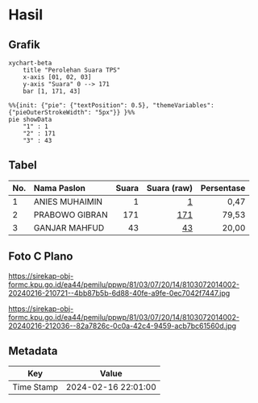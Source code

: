 # Hasil

## Grafik

```mermaid
xychart-beta
    title "Perolehan Suara TPS"
    x-axis [01, 02, 03]
    y-axis "Suara" 0 --> 171
    bar [1, 171, 43]
```

```mermaid
%%{init: {"pie": {"textPosition": 0.5}, "themeVariables": {"pieOuterStrokeWidth": "5px"}} }%%
pie showData
    "1" : 1
    "2" : 171
    "3" : 43
```

## Tabel

| No. | Nama Paslon    | Suara | Suara (raw) | Persentase |
|:--- |:-------------- | -----:| -----------:| ----------:|
| 1   | ANIES MUHAIMIN | 1     | [1][p-1]    | 0,47       |
| 2   | PRABOWO GIBRAN | 171   | [171][p-2]  | 79,53      |
| 3   | GANJAR MAHFUD  | 43    | [43][p-3]   | 20,00      |


[p-1]: https://github.com/gigit-pemilu/pemilu-2024-81-maluku/blob/main/pilpres/hitung-suara/sub/81-maluku/sub/03-kepulauan-tanimbar/sub/07-wuar-labobar/sub/2014-teineman/sub/002-tps/sub/paslon-1.txt
[p-2]: https://github.com/gigit-pemilu/pemilu-2024-81-maluku/blob/main/pilpres/hitung-suara/sub/81-maluku/sub/03-kepulauan-tanimbar/sub/07-wuar-labobar/sub/2014-teineman/sub/002-tps/sub/paslon-2.txt
[p-3]: https://github.com/gigit-pemilu/pemilu-2024-81-maluku/blob/main/pilpres/hitung-suara/sub/81-maluku/sub/03-kepulauan-tanimbar/sub/07-wuar-labobar/sub/2014-teineman/sub/002-tps/sub/paslon-3.txt

## Foto C Plano

https://sirekap-obj-formc.kpu.go.id/ea44/pemilu/ppwp/81/03/07/20/14/8103072014002-20240216-210721--4bb87b5b-6d88-40fe-a9fe-0ec7042f7447.jpg

https://sirekap-obj-formc.kpu.go.id/ea44/pemilu/ppwp/81/03/07/20/14/8103072014002-20240216-212036--82a7826c-0c0a-42c4-9459-acb7bc61560d.jpg


## Metadata

| Key        | Value               |
| ---------- | ------------------- |
| Time Stamp | 2024-02-16 22:01:00 |



